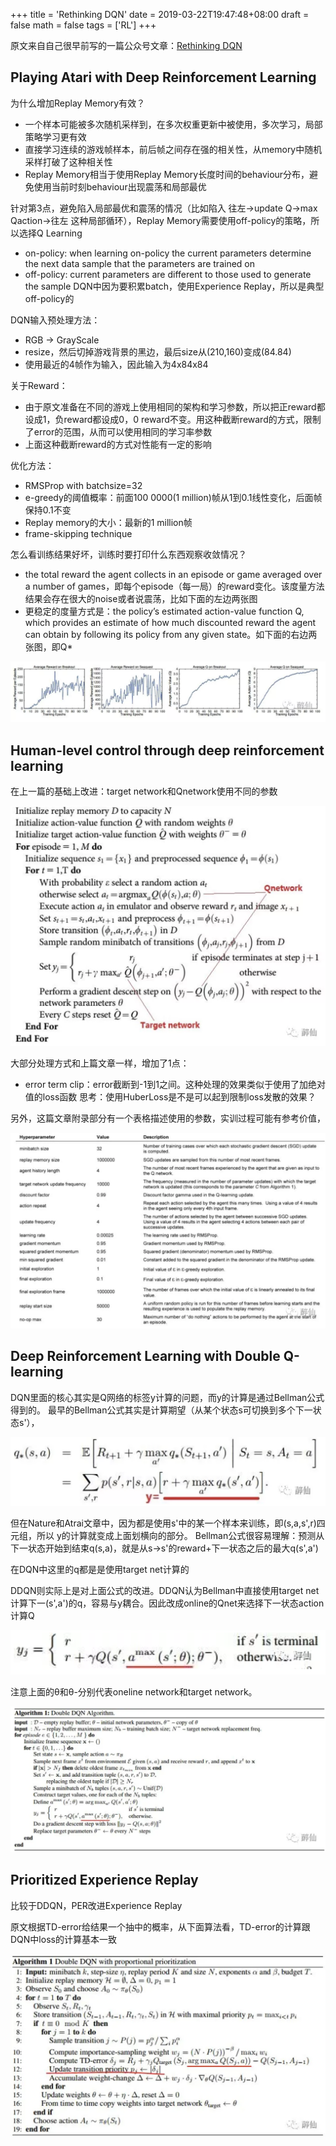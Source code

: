 +++
title = 'Rethinking DQN'
date = 2019-03-22T19:47:48+08:00
draft = false
math = false
tags = ['RL']
+++

原文来自自己很早前写的一篇公众号文章：[Rethinking DQN](https://mp.weixin.qq.com/s/10ckZDC9IY6mMXr9mk6GJQ)

## Playing Atari with Deep Reinforcement Learning

为什么增加Replay Memory有效？

* 一个样本可能被多次随机采样到，在多次权重更新中被使用，多次学习，局部策略学习更有效
* 直接学习连续的游戏帧样本，前后帧之间存在强的相关性，从memory中随机采样打破了这种相关性
* Replay Memory相当于使用Replay Memory长度时间的behaviour分布，避免使用当前时刻behaviour出现震荡和局部最优

针对第3点，避免陷入局部最优和震荡的情况（比如陷入 往左->update Q->max Qaction->往左 这种局部循环），Replay Memory需要使用off-policy的策略，所以选择Q Learning

* on-policy: when learning on-policy the current parameters determine the next data sample that the parameters are trained on
* off-policy: current parameters are different to those used to generate the sample DQN中因为要积累batch，使用Experience Replay，所以是典型off-policy的

DQN输入预处理方法：

* RGB -> GrayScale
* resize，然后切掉游戏背景的黑边，最后size从(210,160)变成(84.84)
* 使用最近的4帧作为输入，因此输入为4x84x84

关于Reward：

* 由于原文准备在不同的游戏上使用相同的架构和学习参数，所以把正reward都设成1，负reward都设成0，0 reward不变。用这种截断reward的方式，限制了error的范围，从而可以使用相同的学习率参数
* 上面这种截断reward的方式对性能有一定的影响

优化方法：

* RMSProp with batchsize=32
* e-greedy的阈值概率：前面100 0000(1 million)帧从1到0.1线性变化，后面帧保持0.1不变
* Replay memory的大小：最新的1 million帧
* frame-skipping technique

怎么看训练结果好坏，训练时要打印什么东西观察收敛情况？

* the total reward the agent collects in an episode or game averaged over a number of games，即每个episode（每一局）的reward变化。该度量方法结果会存在很大的noise或者说震荡，比如下面的左边两张图
* 更稳定的度量方式是：the policy’s estimated action-value function Q, which provides an estimate of how much discounted reward the agent can obtain by following its policy from any given state。如下面的右边两张图，即Q*

![](image/index/1711194919647.png)

## Human-level control through deep reinforcement learning

在上一篇的基础上改进：target network和Qnetwork使用不同的参数

![](image/index/1711194943400.png)

大部分处理方式和上篇文章一样，增加了1点：

* error term clip：error截断到-1到1之间。这种处理的效果类似于使用了加绝对值的loss函数 思考：使用HuberLoss是不是可以起到限制loss发散的效果？

另外，这篇文章附录部分有一个表格描述使用的参数，实训过程可能有参考价值，

![](image/index/1711194963758.png)

## Deep Reinforcement Learning with Double Q-learning

DQN里面的核心其实是Q网络的标签y计算的问题，而y的计算是通过Bellman公式得到的。 最早的Bellman公式其实是计算期望（从某个状态s可切换到多个下一状态s'），

![](image/index/1711194979100.png)

但在Nature和Atrai文章中，因为都是使用s'中的某一个样本来训练，即(s,a,s',r)四元组，所以 y的计算就变成上面划横向的部分。 Bellman公式很容易理解：预测从下一状态开始到结束q(s,a)，就是从s->s'的reward+下一状态之后的最大q(s',a')

在DQN中这里的q都是是使用target net计算的

DDQN则实际上是对上面公式的改进。DDQN认为Bellman中直接使用target net计算下一(s',a')的q，容易与y耦合。因此改成online的Qnet来选择下一状态action计算Q

![](image/index/1711194989042.png)

注意上面的θ和θ-分别代表oneline network和target network。

![](image/index/1711195001447.png)

## Prioritized Experience Replay

比较于DDQN，PER改进Experience Replay

原文根据TD-error给结果一个抽中的概率，从下面算法看，TD-error的计算跟DQN中loss的计算基本一致

![](image/index/1711195024297.png)
